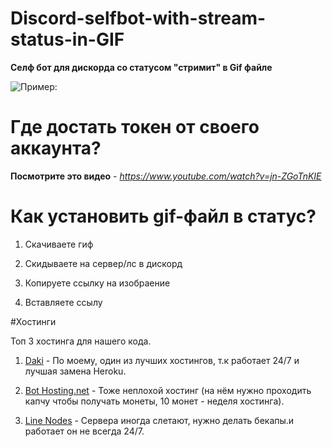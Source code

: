 # Discord-selfbot-with-stream-status-in-GIF
**Селф бот для дискорда со статусом "стримит" в Gif файле**

![Пример:](https://cdn.discordapp.com/attachments/1026117663245750354/1081965088140967966/image.png)

# Где достать токен от своего аккаунта?

**Посмотрите это видео** - *https://www.youtube.com/watch?v=jn-ZGoTnKIE*

# **Как установить gif-файл в статус?**
1. Скачиваете гиф 

2. Скидываете на сервер/лс в дискорд

3. Копируете ссылку на изобраение 

4. Вставляете ссылу 

#Хостинги

Топ 3 хостинга для нашего кода.

1. [Daki](https://daki.cc/) - По моему, один из лучших хостингов, т.к работает 24/7 и лучшая замена Heroku.

2. [Bot Hosting.net](https://bot-hosting.net/?aff=701866992164143154) - Тоже неплохой хостинг (на нём нужно проходить капчу чтобы получать монеты, 10 монет - неделя хостинга).

3. [Line Nodes](https://dash.linenodes.fun/home) - Сервера иногда слетают, нужно делать бекапы.и работает он не всегда 24/7.
